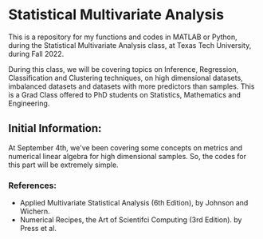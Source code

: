 # Statistical Multivariate Analysis

This is a repository for my functions and codes in MATLAB or Python, during the Statistical Multivariate Analysis class, at Texas Tech University, during Fall 2022. 

During this class, we will be covering topics on Inference, Regression, Classification and Clustering techniques, on high dimensional datasets, imbalanced datasets and datasets with more predictors than samples. This is a Grad Class offered to PhD students on Statistics, Mathematics and Engineering. 

## Initial Information:

At September 4th, we've been covering some concepts on metrics and numerical linear algebra for high dimensional samples. So, the codes for this part will be extremely simple. 

### References:

- Applied Multivariate Statistical Analysis (6th Edition), by Johnson and Wichern. 
- Numerical Recipes, the Art of Scientifci Computing (3rd Edition). by Press et al. 